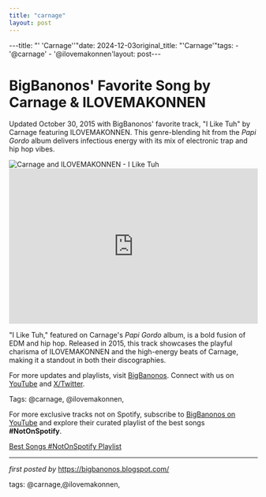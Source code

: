```yaml
---
title: "carnage"
layout: post
---
```

---title: "' 'Carnage''"date: 2024-12-03original_title: "'Carnage'"tags:  - '@carnage'  - '@ilovemakonnen'layout: post---<!-- Post Title --><h1 >BigBanonos' Favorite Song by Carnage & ILOVEMAKONNEN</h1> <!-- Introductory Text --><p >Updated October 30, 2015 with BigBanonos' favorite track, "I Like Tuh" by Carnage featuring ILOVEMAKONNEN. This genre-blending hit from the *Papi Gordo* album delivers infectious energy with its mix of electronic trap and hip hop vibes.</p> <!-- Featured Image --><div > <img src="https://edm.com/.image/t_share/MTU0NTQ4MDQ4MDM3NDIyNjA1/carnage-main2.jpg" alt="Carnage and ILOVEMAKONNEN - I Like Tuh" /></div> <!-- YouTube Video Embed --><div > <iframe width="100%" height="315" src="https://www.youtube.com/embed/65h8TQwzn10" title="Carnage, ILOVEMAKONNEN - I Like Tuh ft. I LOVE MAKONNEN" frameborder="0" allow="accelerometer; autoplay; clipboard-write; encrypted-media; gyroscope; picture-in-picture; web-share" referrerpolicy="strict-origin-when-cross-origin" allowfullscreen></iframe></div> <!-- Song Information --><div > <p>"I Like Tuh," featured on Carnage's *Papi Gordo* album, is a bold fusion of EDM and hip hop. Released in 2015, this track showcases the playful charisma of ILOVEMAKONNEN and the high-energy beats of Carnage, making it a standout in both their discographies.</p></div> <!-- Footer Links --><div > <p>For more updates and playlists, visit <a href="https://bigbanonos.blogspot.com/" target="_blank">BigBanonos</a>. Connect with us on <a href="https://www.youtube.com/@BigBanonos" target="_blank">YouTube</a> and <a href="https://x.com/bigbanonos" target="_blank">X/Twitter</a>.</p></div> <!-- Tags --><p >Tags: @carnage, @ilovemakonnen,</p><!--Subscribe and Playlist Links--><div>    <p>For more exclusive tracks not on Spotify, subscribe to <a href="https://www.youtube.com/@BigBanonos" target="_blank">BigBanonos on YouTube</a> and explore their curated playlist of the best songs <strong>#NotOnSpotify</strong>.</p>    <p><a href="https://www.youtube.com/playlist?list=PLtuNtuTatqI0kFahUCbtbfenC_ET5O_tr" target="_blank">Best Songs #NotOnSpotify Playlist<br /></a></p></div><hr /><p><em>first posted by</em> <a href="https://bigbanonos.blogspot.com/" rel="noopener" target="_new">https://bigbanonos.blogspot.com/</a></p><p>tags: @carnage,@ilovemakonnen,</p>
